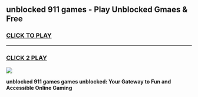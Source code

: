 
## unblocked 911 games - Play Unblocked Gmaes & Free
<h3>
<a href="https://premium.freeplayer.one?title=unblocked_911_games&ref=19F">CLICK TO PLAY</a></h3>
<hr>

<h3>
<a href="https://premium.freeplayer.one?title=unblocked_911_games&ref=19F">CLICK 2 PLAY</a>
  
</h3>

<a href="https://premium.freeplayer.one?title=unblocked_911_games&ref=19F/"><img src="https://clearcache.store/games.png"></a>


**unblocked 911 games games unblocked: Your Gateway to Fun and Accessible Online Gaming**

